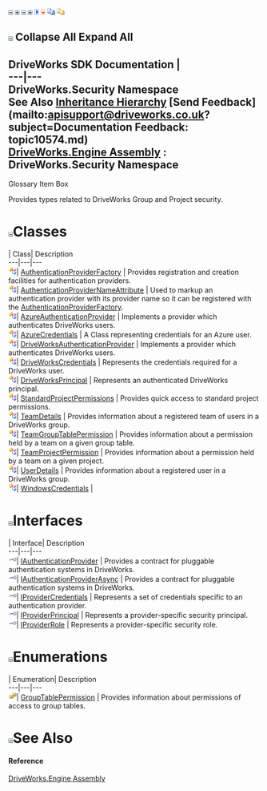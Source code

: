 ![](dotnetimages/collapse.gif) ![](dotnetimages/expand.gif) ![](dotnetimages/collapse.gif) ![](dotnetimages/expand.gif) ![](dotnetimages/drpdown.gif) ![](dotnetimages/drpdown_orange.gif) ![](dotnetimages/copycode.gif) ![](dotnetimages/copycodeHighlight.gif)

![](dotnetimages/collapse.gif) Collapse All Expand All  
---  
DriveWorks SDK Documentation  |   
---|---  
DriveWorks.Security Namespace   
See Also [Inheritance Hierarchy](topic10575.md) [Send Feedback](mailto:apisupport@driveworks.co.uk?subject=Documentation Feedback: topic10574.md)  
[DriveWorks.Engine Assembly](topic2156.md) : DriveWorks.Security Namespace  
---  
  
Glossary Item Box

Provides types related to DriveWorks Group and Project security. 

# ![](dotnetimages/collapse.gif)Classes

| Class| Description  
---|---|---  
![Class](dotnetimages/Class.gif)| [AuthenticationProviderFactory](topic10617.md) | Provides registration and creation facilities for authentication providers.  
![Class](dotnetimages/Class.gif)| [AuthenticationProviderNameAttribute](topic10626.md) | Used to markup an authentication provider with its provider name so it can be registered with the [AuthenticationProviderFactory](topic10617.md).  
![Class](dotnetimages/Class.gif)| [AzureAuthenticationProvider](topic10634.md) | Implements a provider which authenticates DriveWorks users.  
![Class](dotnetimages/Class.gif)| [AzureCredentials](topic10646.md) | A Class representing credentials for an Azure user.  
![Class](dotnetimages/Class.gif)| [DriveWorksAuthenticationProvider](topic10660.md) | Implements a provider which authenticates DriveWorks users.  
![Class](dotnetimages/Class.gif)| [DriveWorksCredentials](topic10669.md) | Represents the credentials required for a DriveWorks user.  
![Class](dotnetimages/Class.gif)| [DriveWorksPrincipal](topic10684.md) | Represents an authenticated DriveWorks principal.  
![Class](dotnetimages/Class.gif)| [StandardProjectPermissions](topic10695.md) | Provides quick access to standard project permissions.  
![Class](dotnetimages/Class.gif)| [TeamDetails](topic10703.md) | Provides information about a registered team of users in a DriveWorks group.  
![Class](dotnetimages/Class.gif)| [TeamGroupTablePermission](topic10718.md) | Provides information about a permission held by a team on a given group table.  
![Class](dotnetimages/Class.gif)| [TeamProjectPermission](topic10729.md) | Provides information about a permission held by a team on a given project.  
![Class](dotnetimages/Class.gif)| [UserDetails](topic10740.md) | Provides information about a registered user in a DriveWorks group.  
![Class](dotnetimages/Class.gif)| [WindowsCredentials](topic10756.md) |   
  
# ![](dotnetimages/collapse.gif)Interfaces

| Interface| Description  
---|---|---  
![Interface](dotnetimages/Interface.gif)| [IAuthenticationProvider](topic10576.md) | Provides a contract for pluggable authentication systems in DriveWorks.  
![Interface](dotnetimages/Interface.gif)| [IAuthenticationProviderAsync](topic10582.md) | Provides a contract for pluggable authentication systems in DriveWorks.  
![Interface](dotnetimages/Interface.gif)| [IProviderCredentials](topic10588.md) | Represents a set of credentials specific to an authentication provider.  
![Interface](dotnetimages/Interface.gif)| [IProviderPrincipal](topic10597.md) | Represents a provider-specific security principal.  
![Interface](dotnetimages/Interface.gif)| [IProviderRole](topic10608.md) | Represents a provider-specific security role.  
  
# ![](dotnetimages/collapse.gif)Enumerations

| Enumeration| Description  
---|---|---  
![Enumeration](dotnetimages/Enumeration.gif)| [GroupTablePermission](topic10616.md) | Provides information about permissions of access to group tables.  
  
# ![](dotnetimages/collapse.gif)See Also

#### Reference

[DriveWorks.Engine Assembly](topic2156.md)


